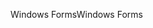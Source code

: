 <span data-ttu-id="8ba46-101">Windows Forms</span><span class="sxs-lookup"><span data-stu-id="8ba46-101">Windows Forms</span></span>